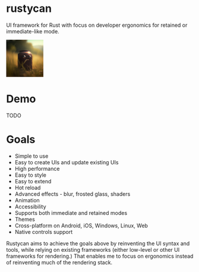 # rustycan
UI framework for Rust with focus on developer ergonomics for retained or immediate-like mode. 

<img src="img/rustycan.jpg" alt="Rustycan: the UI framework that can" width="100">

# Demo
TODO

# Goals
- Simple to use
- Easy to create UIs and update existing UIs
- High performance
- Easy to style
- Easy to extend
- Hot reload
- Advanced effects - blur, frosted glass, shaders
- Animation
- Accessibility
- Supports both immediate and retained modes
- Themes
- Cross-platform on Android, iOS, Windows, Linux, Web
- Native controls support

Rustycan aims to achieve the goals above by reinventing the UI syntax and tools, while relying on existing frameworks (either low-level or other UI frameworks for rendering.)
That enables me to focus on ergonomics instead of reinventing much of the rendering stack.

